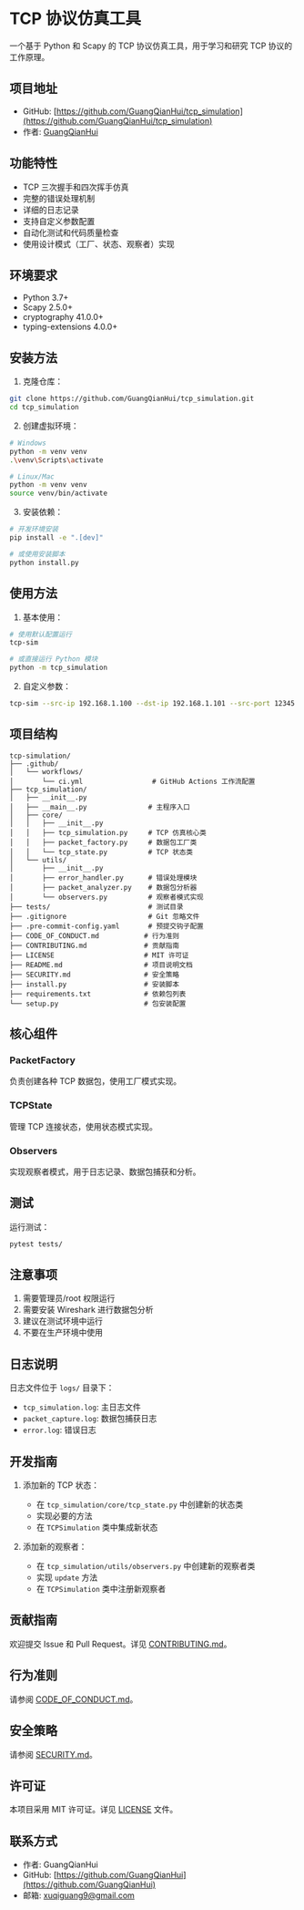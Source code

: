 # TCP 协议仿真工具

一个基于 Python 和 Scapy 的 TCP 协议仿真工具，用于学习和研究 TCP 协议的工作原理。

## 项目地址

- GitHub: [https://github.com/GuangQianHui/tcp_simulation](https://github.com/GuangQianHui/tcp_simulation)
- 作者: [GuangQianHui](https://github.com/GuangQianHui)

## 功能特性

- TCP 三次握手和四次挥手仿真
- 完整的错误处理机制
- 详细的日志记录
- 支持自定义参数配置
- 自动化测试和代码质量检查
- 使用设计模式（工厂、状态、观察者）实现

## 环境要求

- Python 3.7+
- Scapy 2.5.0+
- cryptography 41.0.0+
- typing-extensions 4.0.0+

## 安装方法

1. 克隆仓库：

```bash
git clone https://github.com/GuangQianHui/tcp_simulation.git
cd tcp_simulation
```

2. 创建虚拟环境：

```bash
# Windows
python -m venv venv
.\venv\Scripts\activate

# Linux/Mac
python -m venv venv
source venv/bin/activate
```

3. 安装依赖：

```bash
# 开发环境安装
pip install -e ".[dev]"

# 或使用安装脚本
python install.py
```

## 使用方法

1. 基本使用：

```bash
# 使用默认配置运行
tcp-sim

# 或直接运行 Python 模块
python -m tcp_simulation
```

2. 自定义参数：

```bash
tcp-sim --src-ip 192.168.1.100 --dst-ip 192.168.1.101 --src-port 12345 --dst-port 80 --debug
```

## 项目结构

```
tcp-simulation/
├── .github/
│   └── workflows/
│       └── ci.yml                 # GitHub Actions 工作流配置
├── tcp_simulation/
│   ├── __init__.py
│   ├── __main__.py               # 主程序入口
│   ├── core/
│   │   ├── __init__.py
│   │   ├── tcp_simulation.py     # TCP 仿真核心类
│   │   ├── packet_factory.py     # 数据包工厂类
│   │   └── tcp_state.py          # TCP 状态类
│   └── utils/
│       ├── __init__.py
│       ├── error_handler.py      # 错误处理模块
│       ├── packet_analyzer.py    # 数据包分析器
│       └── observers.py          # 观察者模式实现
├── tests/                        # 测试目录
├── .gitignore                    # Git 忽略文件
├── .pre-commit-config.yaml       # 预提交钩子配置
├── CODE_OF_CONDUCT.md           # 行为准则
├── CONTRIBUTING.md              # 贡献指南
├── LICENSE                      # MIT 许可证
├── README.md                    # 项目说明文档
├── SECURITY.md                  # 安全策略
├── install.py                   # 安装脚本
├── requirements.txt             # 依赖包列表
└── setup.py                     # 包安装配置
```

## 核心组件

### PacketFactory

负责创建各种 TCP 数据包，使用工厂模式实现。

### TCPState

管理 TCP 连接状态，使用状态模式实现。

### Observers

实现观察者模式，用于日志记录、数据包捕获和分析。

## 测试

运行测试：

```bash
pytest tests/
```

## 注意事项

1. 需要管理员/root 权限运行
2. 需要安装 Wireshark 进行数据包分析
3. 建议在测试环境中运行
4. 不要在生产环境中使用

## 日志说明

日志文件位于 `logs/` 目录下：

- `tcp_simulation.log`: 主日志文件
- `packet_capture.log`: 数据包捕获日志
- `error.log`: 错误日志

## 开发指南

1. 添加新的 TCP 状态：

   - 在 `tcp_simulation/core/tcp_state.py` 中创建新的状态类
   - 实现必要的方法
   - 在 `TCPSimulation` 类中集成新状态

2. 添加新的观察者：
   - 在 `tcp_simulation/utils/observers.py` 中创建新的观察者类
   - 实现 `update` 方法
   - 在 `TCPSimulation` 类中注册新观察者

## 贡献指南

欢迎提交 Issue 和 Pull Request。详见 [CONTRIBUTING.md](CONTRIBUTING.md)。

## 行为准则

请参阅 [CODE_OF_CONDUCT.md](CODE_OF_CONDUCT.md)。

## 安全策略

请参阅 [SECURITY.md](SECURITY.md)。

## 许可证

本项目采用 MIT 许可证。详见 [LICENSE](LICENSE) 文件。

## 联系方式

- 作者: GuangQianHui
- GitHub: [https://github.com/GuangQianHui](https://github.com/GuangQianHui)
- 邮箱: xuqiguang9@gmail.com
